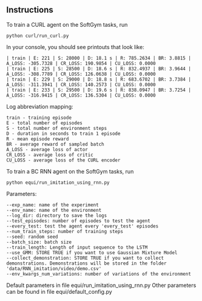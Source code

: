 ## Instructions
To train a CURL agent on the SoftGym tasks, run
```
python curl/run_curl.py 
```

In your console, you should see printouts that look like:

```
| train | E: 221 | S: 28000 | D: 18.1 s | R: 785.2634 | BR: 3.8815 | A_LOSS: -305.7328 | CR_LOSS: 190.9854 | CU_LOSS: 0.0000
| train | E: 225 | S: 28500 | D: 18.6 s | R: 832.4937 | BR: 3.9644 | A_LOSS: -308.7789 | CR_LOSS: 126.0638 | CU_LOSS: 0.0000
| train | E: 229 | S: 29000 | D: 18.8 s | R: 683.6702 | BR: 3.7384 | A_LOSS: -311.3941 | CR_LOSS: 140.2573 | CU_LOSS: 0.0000
| train | E: 233 | S: 29500 | D: 19.6 s | R: 838.0947 | BR: 3.7254 | A_LOSS: -316.9415 | CR_LOSS: 136.5304 | CU_LOSS: 0.0000
```

Log abbreviation mapping:

```
train - training episode
E - total number of episodes 
S - total number of environment steps
D - duration in seconds to train 1 episode
R - mean episode reward
BR - average reward of sampled batch
A_LOSS - average loss of actor
CR_LOSS - average loss of critic
CU_LOSS - average loss of the CURL encoder
```

To train a BC RNN agent on the SoftGym tasks, run
```
python equi/run_imitation_using_rnn.py
```
Parameters:
```
--exp_name: name of the experiment
--env_name: name of the environment
--log_dir: directory to save the logs
--test_episodes: number of episodes to test the agent
--every_test: test the agent every 'every_test' episodes
--num_train_steps: number of training steps
--seed: random seed
--batch_size: batch size
--train_length: Length of input sequence to the LSTM
--use_GMM: STORE TRUE if you want to use Gaussian Mixture Model
--collect_demonstration: STORE TRUE if you want to collect demonstrations. Demonstrations will be stored in the folder 'data/RNN_imitation/video/demo.csv'
--env_kwargs_num_variations: number of variations of the environment
```

Default parameters in file equi/run_imitation_using_rnn.py
Other parameters can be found in file equi/default_config.py